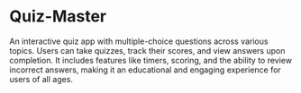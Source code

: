 # Quiz-Master
An interactive quiz app with multiple-choice questions across various topics. Users can take quizzes, track their scores, and view answers upon completion. It includes features like timers, scoring, and the ability to review incorrect answers, making it an educational and engaging experience for users of all ages.
